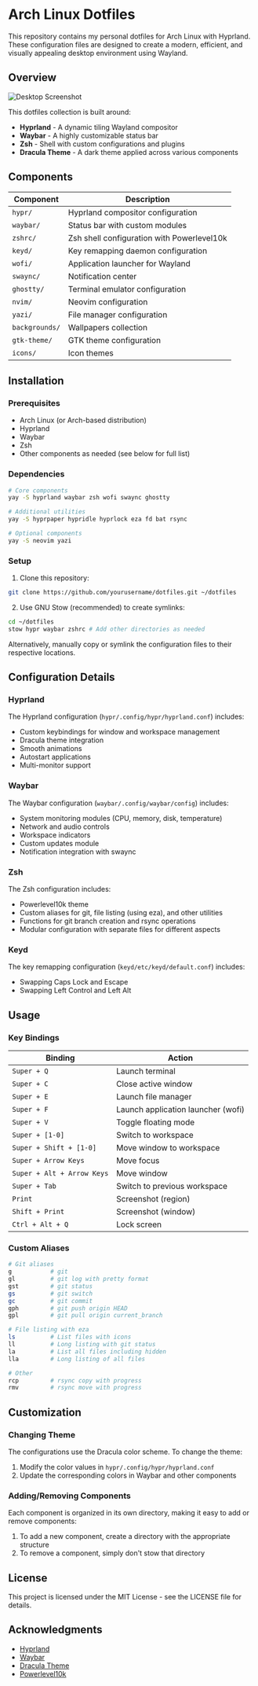 # Arch Linux Dotfiles

This repository contains my personal dotfiles for Arch Linux with Hyprland. These configuration files are designed to create a modern, efficient, and visually appealing desktop environment using Wayland.

## Overview

![Desktop Screenshot](https://placeholder-for-your-screenshot.png)

This dotfiles collection is built around:

- **Hyprland** - A dynamic tiling Wayland compositor
- **Waybar** - A highly customizable status bar
- **Zsh** - Shell with custom configurations and plugins
- **Dracula Theme** - A dark theme applied across various components

## Components

| Component | Description |
|-----------|-------------|
| `hypr/` | Hyprland compositor configuration |
| `waybar/` | Status bar with custom modules |
| `zshrc/` | Zsh shell configuration with Powerlevel10k |
| `keyd/` | Key remapping daemon configuration |
| `wofi/` | Application launcher for Wayland |
| `swaync/` | Notification center |
| `ghostty/` | Terminal emulator configuration |
| `nvim/` | Neovim configuration |
| `yazi/` | File manager configuration |
| `backgrounds/` | Wallpapers collection |
| `gtk-theme/` | GTK theme configuration |
| `icons/` | Icon themes |

## Installation

### Prerequisites

- Arch Linux (or Arch-based distribution)
- Hyprland
- Waybar
- Zsh
- Other components as needed (see below for full list)

### Dependencies

```bash
# Core components
yay -S hyprland waybar zsh wofi swaync ghostty

# Additional utilities
yay -S hyprpaper hypridle hyprlock eza fd bat rsync

# Optional components
yay -S neovim yazi
```

### Setup

1. Clone this repository:

```bash
git clone https://github.com/yourusername/dotfiles.git ~/dotfiles
```

2. Use GNU Stow (recommended) to create symlinks:

```bash
cd ~/dotfiles
stow hypr waybar zshrc # Add other directories as needed
```

Alternatively, manually copy or symlink the configuration files to their respective locations.

## Configuration Details

### Hyprland

The Hyprland configuration (`hypr/.config/hypr/hyprland.conf`) includes:

- Custom keybindings for window and workspace management
- Dracula theme integration
- Smooth animations
- Autostart applications
- Multi-monitor support

### Waybar

The Waybar configuration (`waybar/.config/waybar/config`) includes:

- System monitoring modules (CPU, memory, disk, temperature)
- Network and audio controls
- Workspace indicators
- Custom updates module
- Notification integration with swaync

### Zsh

The Zsh configuration includes:

- Powerlevel10k theme
- Custom aliases for git, file listing (using eza), and other utilities
- Functions for git branch creation and rsync operations
- Modular configuration with separate files for different aspects

### Keyd

The key remapping configuration (`keyd/etc/keyd/default.conf`) includes:

- Swapping Caps Lock and Escape
- Swapping Left Control and Left Alt

## Usage

### Key Bindings

| Binding | Action |
|---------|--------|
| `Super + Q` | Launch terminal |
| `Super + C` | Close active window |
| `Super + E` | Launch file manager |
| `Super + F` | Launch application launcher (wofi) |
| `Super + V` | Toggle floating mode |
| `Super + [1-0]` | Switch to workspace |
| `Super + Shift + [1-0]` | Move window to workspace |
| `Super + Arrow Keys` | Move focus |
| `Super + Alt + Arrow Keys` | Move window |
| `Super + Tab` | Switch to previous workspace |
| `Print` | Screenshot (region) |
| `Shift + Print` | Screenshot (window) |
| `Ctrl + Alt + Q` | Lock screen |

### Custom Aliases

```bash
# Git aliases
g           # git
gl          # git log with pretty format
gst         # git status
gs          # git switch
gc          # git commit
gph         # git push origin HEAD
gpl         # git pull origin current_branch

# File listing with eza
ls          # List files with icons
ll          # Long listing with git status
la          # List all files including hidden
lla         # Long listing of all files

# Other
rcp         # rsync copy with progress
rmv         # rsync move with progress
```

## Customization

### Changing Theme

The configurations use the Dracula color scheme. To change the theme:

1. Modify the color values in `hypr/.config/hypr/hyprland.conf`
2. Update the corresponding colors in Waybar and other components

### Adding/Removing Components

Each component is organized in its own directory, making it easy to add or remove components:

1. To add a new component, create a directory with the appropriate structure
2. To remove a component, simply don't stow that directory

## License

This project is licensed under the MIT License - see the LICENSE file for details.

## Acknowledgments

- [Hyprland](https://hyprland.org/)
- [Waybar](https://github.com/Alexays/Waybar)
- [Dracula Theme](https://draculatheme.com/)
- [Powerlevel10k](https://github.com/romkatv/powerlevel10k)
